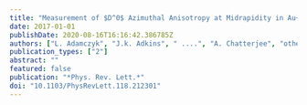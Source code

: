 ```yaml
---
title: "Measurement of $D^0$ Azimuthal Anisotropy at Midrapidity in Au+Au Collisions at $sqrts_NN$=200  GeV"
date: 2017-01-01
publishDate: 2020-08-16T16:16:42.386785Z
authors: ["L. Adamczyk", "J.k. Adkins", " ....", "A. Chatterjee", "others [STAR Collaboration]"]
publication_types: ["2"]
abstract: ""
featured: false
publication: "*Phys. Rev. Lett.*"
doi: "10.1103/PhysRevLett.118.212301"
---
```


